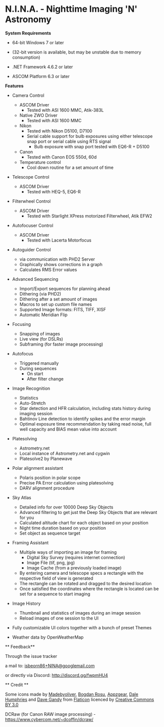 # N.I.N.A. - Nighttime Imaging 'N' Astronomy #


**System Requirements**

* 64-bit Windows 7 or later
* (32-bit version is available, but may be unstable due to memory consumption)

* .NET Framework 4.6.2 or later

* ASCOM Platform 6.3 or later


**Features**

* Camera Control
     * ASCOM Driver
          * Tested with ASI 1600 MMC, Atik-383L
     * Native ZWO Driver
          * Tested with ASI 1600 MMC
     * Nikon
          * Tested with Nikon D5100, D7100
          * Serial cable support for bulb exposures using either telescope snap port or serial cable using RTS signal
               * Bulb exposure with snap port tested with EQ6-R + D5100
     * Canon 
          * Tested with Canon EOS 550d, 60d
     * Temperature control 
          * Cool down routine for a set amount of time

* Telescope Control
     * ASCOM Driver
          * Tested with HEQ-5, EQ6-R

* Filterwheel Control
     * ASCOM Driver
          * Tested with Starlight XPress motorized Filterwheel, Atik EFW2

* Autofocuser Control
     * ASCOM Driver
          * Tested with Lacerta Motorfocus

* Autoguider Control
     * via communication with PHD2 Server
     * Graphically shows corrections in a graph
     * Calculates RMS Error values

* Advanced Sequencing
     * Import/Export sequences for planning ahead
     * Dithering (via PHD2)
     * Dithering after a set amount of images
     * Macros to set up custom file names
     * Supported Image formats: FITS, TIFF, XISF
     * Automatic Meridian Flip

* Focusing
     * Snapping of images
     * Live view (for DSLRs)     
     * Subframing (for faster image processing)

* Autofocus
     * Triggered manually
     * During sequences
          * On start
          * After filter change

* Image Recognition
     * Statistics
     * Auto-Stretch
     * Star detection and HFR calculation, including stats history during imaging session
     * Bahtinov Line detection to identify spikes and the error margin     
     * Optimal exposure time recommendation by taking read noise, full well capacity and BIAS mean value into account

* Platesolving
     * Astrometry.net
     * Local instance of Astrometry.net and cygwin
     * Platesolve2 by Planewave

* Polar alignment assistant 
     * Polaris position in polar scope 
     * Precise PA Error calculation using platesolving 
     * DARV alignment procedure

* Sky Atlas
     * Detailed info for over 10000 Deep Sky Objects
     * Advanced filtering to get just the Deep Sky Objects that are relevant for you
     * Calculated altitude chart for each object based on your position
     * Night time duration based on your position
     * Set object as sequence target

* Framing Assistant
     * Multiple ways of importing an image for framing
          * Digital Sky Survey (requires internet connection)
          * Image File (tif, png, jpg)
          * Image Cache (from a previously loaded image)
     * By entering camera and telescope specs a rectangle with the respective field of view is generated
     * The rectangle can be rotated and dragged to the desired location
     * Once satisfied the coordinates where the rectangle is located can be set for a sequence to start imaging

* Image History
     * Thumbnail and statistics of images during an image session
     * Reload images of one session to the UI

* Fully customizable UI colors together with a bunch of preset Themes

* Weather data by OpenWeatherMap 


** Feedback**

Through the issue tracker

a mail to: isbeorn86+NINA@googlemail.com

or directly via Discord: http://discord.gg/fwpmHU4

** Credit **

Some icons made by 
[Madebyoliver](http://www.flaticon.com/authors/madebyoliver),
[Bogdan Rosu](http://www.flaticon.com/authors/bogdan-rosu),
[Appzgear](http://www.flaticon.com/authors/appzgear),
[Dale Humphries](http://www.flaticon.com/authors/dale-humphries) and
[Dave Gandy](http://www.flaticon.com/authors/dave-gandy)
from
[Flaticon](http://www.flaticon.com)
licenced by 
[Creative Commons BY 3.0](http://creativecommons.org/licenses/by/3.0/)

DCRaw (for Canon RAW image processing) - https://www.cybercom.net/~dcoffin/dcraw/
